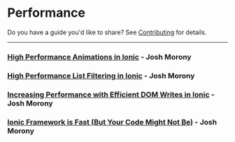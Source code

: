 # Performance

Do you have a guide you'd like to share? See [Contributing](/docs/building/contributing) for details.

---

### [High Performance Animations in Ionic](https://www.joshmorony.com/high-performance-animations-in-ionic/) - Josh Morony

### [High Performance List Filtering in Ionic](https://www.joshmorony.com/high-performance-list-filtering-in-ionic-2/) - Josh Morony

### [Increasing Performance with Efficient DOM Writes in Ionic](https://www.joshmorony.com/increasing-performance-with-efficient-dom-writes-in-ionic-2/) - Josh Morony

### [Ionic Framework is Fast (But Your Code Might Not Be)](https://www.joshmorony.com/ionic-framework-is-fast-but-your-code-might-not-be/) - Josh Morony